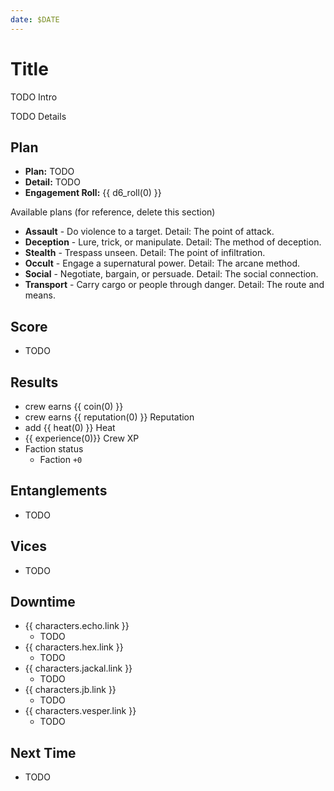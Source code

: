 ```yaml
---
date: $DATE
---
```

# Title

TODO Intro

<!-- more -->

TODO Details

## Plan

- **Plan:** TODO
- **Detail:** TODO
- **Engagement Roll:** {{ d6_roll(0) }}

Available plans (for reference, delete this section)

- **Assault** - Do violence to a target. Detail: The point of attack.
- **Deception** - Lure, trick, or manipulate. Detail: The method of deception.
- **Stealth** - Trespass unseen. Detail: The point of infiltration.
- **Occult** - Engage a supernatural power. Detail: The arcane method.
- **Social** - Negotiate, bargain, or persuade. Detail: The social connection.
- **Transport** - Carry cargo or people through danger. Detail: The route and means.

## Score

- TODO

## Results

- crew earns {{ coin(0) }}
- crew earns {{ reputation(0) }} Reputation
- add {{ heat(0) }} Heat
- {{ experience(0)}} Crew XP
- Faction status
    - Faction `+0`

## Entanglements

- TODO

## Vices

- TODO

## Downtime

- {{ characters.echo.link }}
    - TODO
- {{ characters.hex.link }}
    - TODO
- {{ characters.jackal.link }}
    - TODO
- {{ characters.jb.link }}
    - TODO
- {{ characters.vesper.link }}
    - TODO

## Next Time

- TODO
